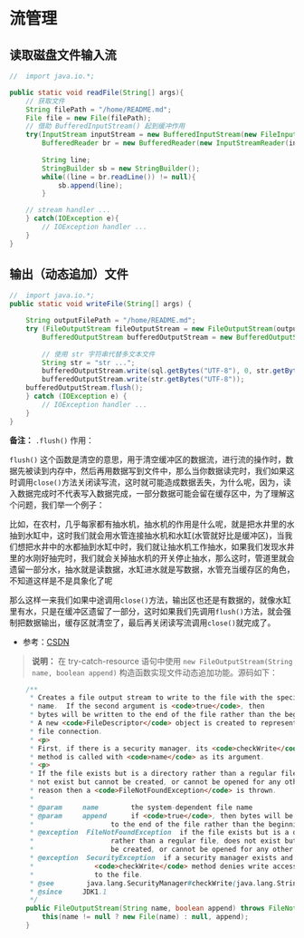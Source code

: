 # 流管理

## 读取磁盘文件输入流

```java
//  import java.io.*;

public static void readFile(String[] args){
    // 获取文件
    String filePath = "/home/README.md";
    File file = new File(filePath);
    // 借助 BufferedInputStream() 起到缓冲作用
    try(InputStream inputStream = new BufferedInputStream(new FileInputStream(file));
        BufferedReader br = new BufferedReader(new InputStreamReader(inputStream,"UTF-8"))){
    
        String line;
        StringBuilder sb = new StringBuilder();
        while((line = br.readLine()) != null){
            sb.append(line);
        }

	// stream handler ...
    } catch(IOException e){
        // IOException handler ...
    }
}

```

## 输出（动态追加）文件

```java
//  import java.io.*;
public static void writeFile(String[] args) {

    String outputFilePath = "/home/README.md";
    try (FileOutputStream fileOutputStream = new FileOutputStream(outputfilePath, true);
        BufferedOutputStream bufferedOutputStream = new BufferedOutputStream(fileOutputStream)) {
        
        // 使用 str 字符串代替多文本文件
        String str = "str ...";
        bufferedOutputStream.write(sql.getBytes("UTF-8"), 0, str.getBytes().length);
        bufferedOutputStream.write(str.getBytes("UTF-8"));
	bufferedOutputStream.flush();
    } catch (IOException e) {
        // IOException handler ...
    }
}
```

**备注：** `.flush()` 作用：

`flush()` 这个函数是清空的意思，用于清空缓冲区的数据流，进行流的操作时，数据先被读到内存中，然后再用数据写到文件中，那么当你数据读完时，我们如果这时调用`close()`方法关闭读写流，这时就可能造成数据丢失，为什么呢，因为，读入数据完成时不代表写入数据完成，一部分数据可能会留在缓存区中，为了理解这个问题，我们举一个例子：

比如，在农村，几乎每家都有抽水机，抽水机的作用是什么呢，就是把水井里的水抽到水缸中，这时我们就会用水管连接抽水机和水缸(水管就好比是缓冲区)，当我们想把水井中的水都抽到水缸中时，我们就让抽水机工作抽水，如果我们发现水井里的水刚好抽完时，我们就会关掉抽水机的开关停止抽水，那么这时，管道里就会遗留一部分水，抽水就是读数据，水缸进水就是写数据，水管充当缓存区的角色，不知道这样是不是具象化了呢

那么这样一来我们如果中途调用`close()`方法，输出区也还是有数据的，就像水缸里有水，只是在缓冲区遗留了一部分，这时如果我们先调用`flush()`方法，就会强制把数据输出，缓存区就清空了，最后再关闭读写流调用`close()`就完成了。

- 参考：[CSDN](https://blog.csdn.net/lsx991947534/article/details/45065773)

> **说明：** 在 try-catch-resource 语句中使用 `new FileOutputStream(String name, boolean append)` 构造函数实现文件动态追加功能。源码如下：

```java
    /**
     * Creates a file output stream to write to the file with the specified
     * name.  If the second argument is <code>true</code>, then
     * bytes will be written to the end of the file rather than the beginning.
     * A new <code>FileDescriptor</code> object is created to represent this
     * file connection.
     * <p>
     * First, if there is a security manager, its <code>checkWrite</code>
     * method is called with <code>name</code> as its argument.
     * <p>
     * If the file exists but is a directory rather than a regular file, does
     * not exist but cannot be created, or cannot be opened for any other
     * reason then a <code>FileNotFoundException</code> is thrown.
     *
     * @param     name        the system-dependent file name
     * @param     append      if <code>true</code>, then bytes will be written
     *                   to the end of the file rather than the beginning
     * @exception  FileNotFoundException  if the file exists but is a directory
     *                   rather than a regular file, does not exist but cannot
     *                   be created, or cannot be opened for any other reason.
     * @exception  SecurityException  if a security manager exists and its
     *               <code>checkWrite</code> method denies write access
     *               to the file.
     * @see        java.lang.SecurityManager#checkWrite(java.lang.String)
     * @since     JDK1.1
     */
    public FileOutputStream(String name, boolean append) throws FileNotFoundException {
        this(name != null ? new File(name) : null, append);
    }
```

